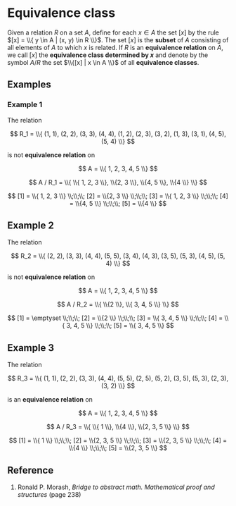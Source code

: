 # Equivalence class

Given a relation $R$ on a set $A$, define for each $x \in A$ the set $[x]$ by the rule $[x] = \\{ y \in A | (x, y) \in R \\}$. The set $[x]$ is the **subset** of $A$ consisting of all elements of $A$ to which $x$ is related. If $R$ is an **equivalence relation** on $A$, we call $[x]$ the **equivalence class determined by $x$** and denote by the symbol $A / R$ the set $\\{[x] | x \in A \\}$ of all **equivalence classes**.

## Examples

### Example 1

The relation

$$
R_1 = \\{ (1, 1), (2, 2), (3, 3), (4, 4), (1, 2), (2, 3), (3, 2), (1, 3), (3, 1), (4, 5), (5, 4) \\}
$$

is not **equivalence relation** on

$$
A = \\{ 1, 2, 3, 4, 5 \\}
$$

$$
A / R_1 = \\{ \\{ 1, 2, 3 \\}, \\{2, 3 \\}, \\{4, 5 \\}, \\{4 \\} \\}
$$

$$
[1] = \\{ 1, 2, 3 \\}
\\;\\;\\;
[2] = \\{2, 3 \\}
\\;\\;\\;
[3] = \\{ 1, 2, 3 \\}
\\;\\;\\;
[4] = \\{4, 5 \\}
\\;\\;\\;
[5] = \\{4 \\}
$$

## Example 2

The relation

$$
R_2 = \\{ (2, 2), (3, 3), (4, 4), (5, 5), (3, 4), (4, 3), (3, 5), (5, 3), (4, 5), (5, 4) \\}
$$

is not **equivalence relation** on

$$
A = \\{ 1, 2, 3, 4, 5 \\}
$$

$$
A / R_2 = \\{ \\{2 \\}, \\{ 3, 4, 5 \\} \\}
$$

$$
[1] = \emptyset
\\;\\;\\;
[2] = \\{2 \\}
\\;\\;\\;
[3] = \\{ 3, 4, 5 \\}
\\;\\;\\;
[4] = \\{ 3, 4, 5 \\}
\\;\\;\\;
[5] = \\{ 3, 4, 5 \\}
$$

## Example 3

The relation

$$
R_3 = \\{ (1, 1), (2, 2), (3, 3), (4, 4), (5, 5), (2, 5), (5, 2), (3, 5), (5, 3), (2, 3), (3, 2) \\}
$$

is an **equivalence relation** on

$$
A = \\{ 1, 2, 3, 4, 5 \\}
$$

$$
A / R_3 = \\{ \\{ 1 \\}, \\{4 \\}, \\{2, 3, 5 \\} \\}
$$

$$
[1] = \\{ 1 \\}
\\;\\;\\;
[2] = \\{2, 3, 5 \\}
\\;\\;\\;
[3] = \\{2, 3, 5 \\}
\\;\\;\\;
[4] = \\{4 \\}
\\;\\;\\;
[5] = \\{2, 3, 5 \\}
$$

## Reference

1. Ronald P. Morash, *Bridge to abstract math. Mathematical proof and structures* (page 238)